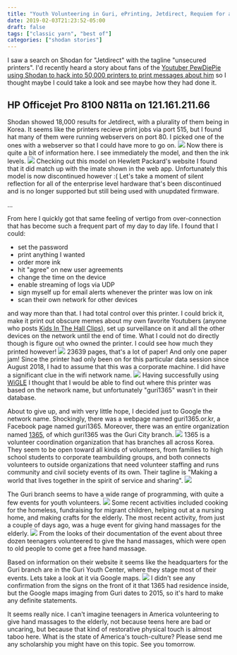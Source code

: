 ```yaml
---
title: "Youth Volunteering in Guri, ePrinting, Jetdirect, Requiem for a Hewlett Packard, the State of Civil Society, and Hand Massages for the Elderly"
date: 2019-02-03T21:23:52-05:00
draft: false
tags: ["classic yarn", "best of"]
categories: ["shodan stories"]
---
```


I saw a search on Shodan for "Jetdirect" with the tagline "unsecured printers". I'd recently heard a story about fans of the [Youtuber PewDiePie using Shodan to hack into 50,000 printers to print messages about him](https://www.theverge.com/2018/11/30/18119576/pewdiepie-printer-hack-t-series-youtube) so I thought maybe I could take a look and see maybe how they had done it.

## HP Officejet Pro 8100 N811a on 121.161.211.66
Shodan showed 18,000 results for Jetdirect, with a plurality of them being in Korea. It seems like the printers recieve print jobs via port 515, but I found hat many of them were running webservers on port 80. I picked one of the ones with a webserver so that I could have more to go on.
![](/images/100Days/Day31/firstlook.png)
Now there is quite a bit of information here. I see immediately the model, and then the ink levels.
![](/images/100Days/Day31/printerbuy.png)
Checking out this model on Hewlett Packard's website I found that it did match up with the imate shown in the web app. Unfortunately this model is now discontinued however :( Let's take a moment of silent reflection for all of the enterprise level hardware that's been discontinued and is no longer supported but still being used with unupdated firmware.


...

From here I quickly got that same feeling of vertigo from over-connection that has become such a frequent part of my day to day life. I found that I could:

* set the password
* print anything I wanted
* order more ink
* hit "agree" on new user agreements
* change the time on the device
* enable streaming of logs via UDP
* sign myself up for email alerts whenever the printer was low on ink
* scan their own network for other devices

and way more than that. I had total control over this printer. I could brick it, make it print out obscure memes about my own favorite Youtubers (anyone who posts [Kids In The Hall Clips](https://www.youtube.com/watch?v=91ahZDmqEQQ)), set up surveillance on it and all the other devices on the network until the end of time. What I could not do directly though is figure out who owned the printer. I could see how much they printed however!
![](/images/100Days/Day31/usage.png)
23639 pages, that's a lot of paper! And only one paper jam! Since the printer had only been on for this particular data session since August 2018, I had to assume that this was a corporate machine. I did have a significant clue in the wifi network name.
![](/images/100Days/Day31/network.png)
Having successfully using [WiGLE](https://wigle.net/) I thought that I would be able to find out where this printer was based on the network name, but unfortunately "guri1365" wasn't in their database.

About to give up, and with very little hope, I decided just to Google the network name. Shockingly, there was a webpage named guri1365.or.kr, a Facebook page named guri1365. Moreover, there was an entire organization named [1365](https://www.1365.go.kr), of which guri1365 was the Guri City branch.
![](/images/100Days/Day31/volunteer.png)
1365 is a volunteer coordination organization that has branches all across Korea. They seem to be open toward all kinds of volunteers, from families to high school students to corporate teambuilding groups, and both connects volunteers to outside organizations that need volunteer staffing and runs community and civil society events of its own. Their tagline is "Making a world that lives together in the spirit of service and sharing".
![](/images/100Days/Day31/guri1365.png)

The Guri branch seems to have a wide range of programming, with quite a few events for youth volunteers.
![](/images/100Days/Day31/gallery2.png)
Some recent activities included cooking for the homeless, fundraising for migrant children, helping out at a nursing home, and making crafts for the elderly. The most recent activity, from just a couple of days ago, was a huge event for giving hand massages for the elderly.
![](/images/100Days/Day31/handmassage.png)
From the looks of their documentation of the event about three dozen teenagers volunteered to give the hand massages, which were open to old people to come get a free hand massage.

Based on information on their website it seems like the headquarters for the Guri branch are in the Guri Youth Center, where they stage most of their events. Lets take a look at it via Google maps.
![](/images/100Days/Day31/youthcenter.png)
I didn't see any confirmation from the signs on the front of it that 1365 had residence inside, but the Google maps imaging from Guri dates to 2015, so it's hard to make any definite statements.

It seems really nice. I can't imagine teenagers in America volunteering to give hand massages to the elderly, not because teens here are bad or uncaring, but because that kind of restorative physical touch is almost taboo here. What is the state of America's touch-culture? Please send me any scholarship you might have on this topic. See you tomorrow.
